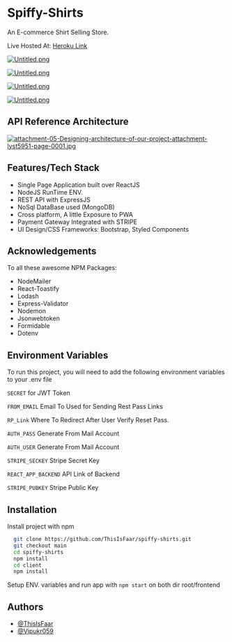 # Spiffy-Shirts

An E-commerce Shirt Selling Store.

Live Hosted At: [Heroku Link](https://spiffy-shirts-h.herokuapp.com/)

[![Untitled.png](https://i.postimg.cc/Tw9k02vJ/Untitled.png)](https://postimg.cc/WFd6bv3d)

[![Untitled.png](https://i.postimg.cc/PqS5YZFX/Untitled.png)](https://postimg.cc/kVtCdVmz)

[![Untitled.png](https://i.postimg.cc/fbxD2tKd/Untitled.png)](https://postimg.cc/FfsM1KwF)

[![Untitled.png](https://i.postimg.cc/N0Tmd4Sx/Untitled.png)](https://postimg.cc/hJDXj9SJ)
## API Reference Architecture
[![attachment-05-Designing-architecture-of-our-project-attachment-lyst5951-page-0001.jpg](https://i.postimg.cc/5NHHqPwX/attachment-05-Designing-architecture-of-our-project-attachment-lyst5951-page-0001.jpg)](https://postimg.cc/4mgNXQ2G)

## Features/Tech Stack

- Single Page Application built over ReactJS
- NodeJS RunTime ENV.
- REST API with ExpressJS
- NoSql DataBase used (MongoDB)
- Cross platform, A little Exposure to PWA
- Payment Gateway Integrated with STRIPE
- UI Design/CSS Frameworks: Bootstrap, Styled Components

## Acknowledgements

To all these awesome NPM Packages:
- NodeMailer
- React-Toastify
- Lodash
- Express-Validator
- Nodemon
- Jsonwebtoken
- Formidable
- Dotenv
## Environment Variables

To run this project, you will need to add the following environment variables to your .env file

`SECRET`  for JWT Token

`FROM_EMAIL` Email To Used for Sending Rest Pass Links

`RP_Link` Where To Redirect After User Verify Reset Pass.

`AUTH_PASS` Generate From Mail Account

`AUTH_USER` Generate From Mail Account

`STRIPE_SECKEY` Stripe Secret Key

`REACT_APP_BACKEND` API Link of Backend

`STRIPE_PUBKEY` Stripe Public Key


## Installation

Install project with npm

```bash
  git clone https://github.com/ThisIsFaar/spiffy-shirts.git
  git checkout main
  cd spiffy-shirts
  npm install
  cd client
  npm install
```
Setup ENV. variables and run app with ```npm start``` on both dir root/frontend
## Authors

- [@ThisIsFaar](https://www.github.com/thisisfaar)
- [@Vipukr059](https://www.github.com/vipulkr059)
